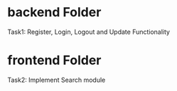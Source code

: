 # backend Folder 
Task1: Register, Login, Logout and Update Functionality

# frontend Folder
Task2: Implement Search module
